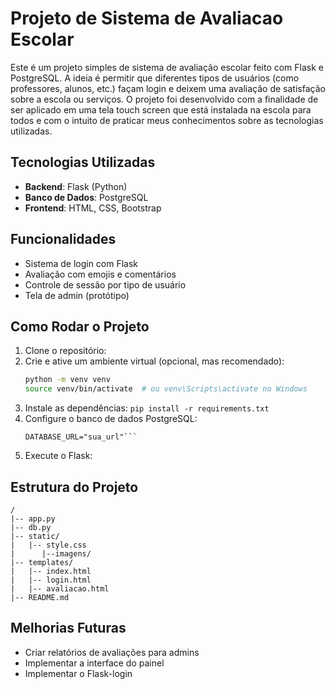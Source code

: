 # Projeto de Sistema de Avaliacao Escolar

Este é um projeto simples de sistema de avaliação escolar feito com Flask e PostgreSQL. A ideia é permitir que diferentes tipos de usuários (como professores, alunos, etc.) façam login e deixem uma avaliação de satisfação sobre a escola ou serviços. O projeto foi desenvolvido com a finalidade de ser aplicado em uma tela touch screen que está instalada na escola para todos e com o intuito de praticar meus conhecimentos sobre as tecnologias utilizadas.

## Tecnologias Utilizadas
- **Backend**: Flask (Python)
- **Banco de Dados**: PostgreSQL
- **Frontend**: HTML, CSS, Bootstrap

## Funcionalidades
- Sistema de login com Flask
- Avaliação com emojis e comentários
- Controle de sessão por tipo de usuário
- Tela de admin (protótipo)

## Como Rodar o Projeto
1. Clone o repositório:
2. Crie e ative um ambiente virtual (opcional, mas recomendado):
   ```bash
   python -m venv venv
   source venv/bin/activate  # ou venv\Scripts\activate no Windows
   ```
3. Instale as dependências:
   ```pip install -r requirements.txt```
4. Configure o banco de dados PostgreSQL:
   ```Crie um arquivo .env para armazenar a url do banco de dados ==>
   DATABASE_URL="sua_url"```
6. Execute o Flask:

## Estrutura do Projeto
```
/
|-- app.py
|-- db.py
|-- static/
|   |-- style.css
|      |--imagens/
|-- templates/
|   |-- index.html
|   |-- login.html
|   |-- avaliacao.html
|-- README.md
```

## Melhorias Futuras
- Criar relatórios de avaliações para admins
- Implementar a interface do painel
- Implementar o Flask-login
